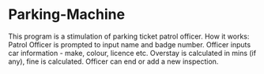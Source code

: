 # Parking-Machine
This program is a stimulation of parking ticket patrol officer. 
How it works: 
Patrol Officer is prompted to input name and badge number. 
Officer inputs car information - make, colour, licence etc. 
Overstay is calculated in mins (if any), fine is calculated. 
Officer can end or add a new inspection.
